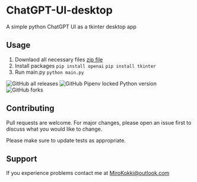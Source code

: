 # ChatGPT-UI-desktop
A simple python ChatGPT UI as a tkinter desktop app

## Usage
1. Downlaod all necessary files [zip file](https://github.com/MiroKokki/ChatGPT-UI-desktop/archive/refs/heads/main.zip) 
2. Install packages
    ```pip install openai```
    ```pip install tkinter```
3. Run main.py ```python main.py```

![GitHub all releases](https://img.shields.io/github/downloads/MiroKokki/ChatGPT-UI-desktop/total?style=flat-square)
![GitHub Pipenv locked Python version](https://img.shields.io/github/pipenv/locked/python-version/MiroKokki/ChatGPT-UI-desktop?style=flat-square)
![GitHub forks](https://img.shields.io/github/forks/MiroKokki/ChatGPT-UI-desktop?style=flat-square)


## Contributing

Pull requests are welcome. For major changes, please open an issue first
to discuss what you would like to change.

Please make sure to update tests as appropriate.


## Support

If you experience problems contact me at MiroKokki@outlook.com
